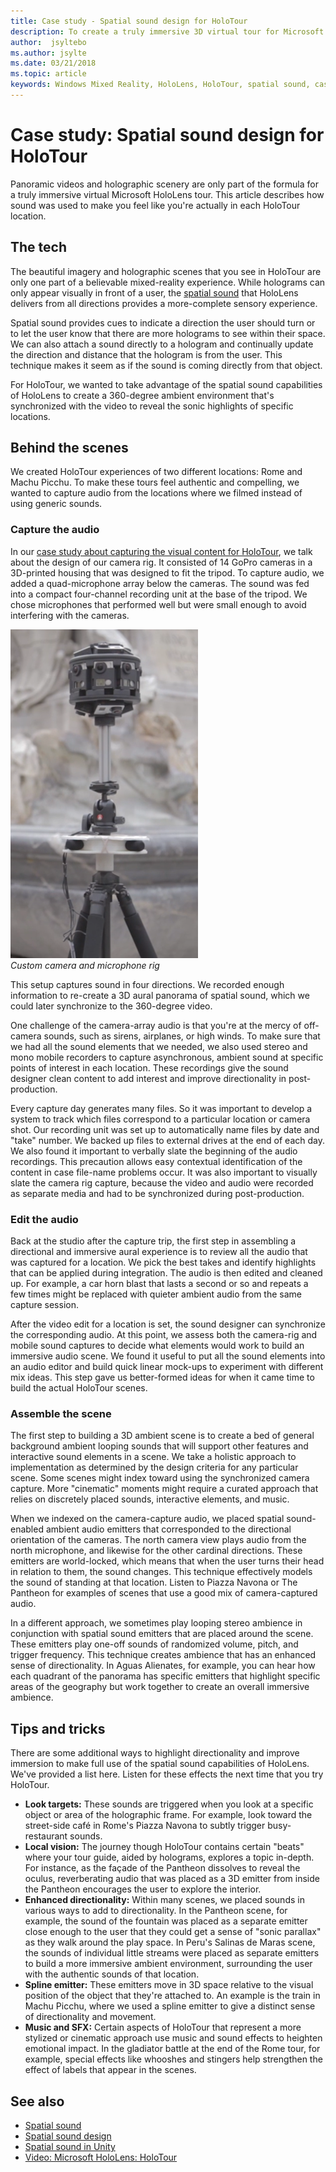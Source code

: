 ```yaml
---
title: Case study - Spatial sound design for HoloTour
description: To create a truly immersive 3D virtual tour for Microsoft HoloLens, the panoramic videos and holographic scenery are only part of the formula.
author:  jsyltebo
ms.author: jsylte
ms.date: 03/21/2018
ms.topic: article
keywords: Windows Mixed Reality, HoloLens, HoloTour, spatial sound, case study
---
```




# Case study: Spatial sound design for HoloTour

Panoramic videos and holographic scenery are only part of the formula for a truly immersive virtual Microsoft HoloLens tour. This article describes how sound was used to make you feel like you're actually in each HoloTour location.

## The tech

The beautiful imagery and holographic scenes that you see in HoloTour are only one part of a believable mixed-reality experience. While holograms can only appear visually in front of a user, the [spatial sound](spatial-sound.md) that HoloLens delivers from all directions provides a more-complete sensory experience.

Spatial sound provides cues to indicate a direction the user should turn or to let the user know that there are more holograms to see within their space. We can also attach a sound directly to a hologram and continually update the direction and distance that the hologram is from the user. This technique makes it seem as if the sound is coming directly from that object.

For HoloTour, we wanted to take advantage of the spatial sound capabilities of HoloLens to create a 360-degree ambient environment that's synchronized with the video to reveal the sonic highlights of specific locations.

## Behind the scenes

We created HoloTour experiences of two different locations: Rome and Machu Picchu. To make these tours feel authentic and compelling, we wanted to capture audio from the locations where we filmed instead of using generic sounds.

### Capture the audio

In our [case study about capturing the visual content for HoloTour](../out-of-scope/case-studies/case-study-capturing-and-creating-content-for-holotour.md), we talk about the design of our camera rig. It consisted of 14 GoPro cameras in a 3D-printed housing that was designed to fit the tripod. To capture audio, we added a quad-microphone array below the cameras. The sound was fed into a compact four-channel recording unit at the base of the tripod. We chose microphones that performed well but were small enough to avoid interfering with the cameras.

![Custom-made camera and microphone rig](images/camera-rig-microphones-300px.png)<br>
*Custom camera and microphone rig*

This setup captures sound in four directions. We recorded enough information to re-create a 3D aural panorama of spatial sound, which we could later synchronize to the 360-degree video.

One challenge of the camera-array audio is that you're at the mercy of off-camera sounds, such as sirens, airplanes, or high winds. To make sure that we had all the sound elements that we needed, we also used stereo and mono mobile recorders to capture asynchronous, ambient sound at specific points of interest in each location. These recordings give the sound designer clean content to add interest and improve directionality in post-production.

Every capture day generates many files. So it was important to develop a system to track which files correspond to a particular location or camera shot. Our recording unit was set up to automatically name files by date and "take" number. We backed up files to external drives at the end of each day. We also found it important to verbally slate the beginning of the audio recordings. This precaution allows easy contextual identification of the content in case file-name problems occur. It was also important to visually slate the camera rig capture, because the video and audio were recorded as separate media and had to be synchronized during post-production.

### Edit the audio

Back at the studio after the capture trip, the first step in assembling a directional and immersive aural experience is to review all the audio that was captured for a location. We pick the best takes and identify highlights that can be applied during integration. The audio is then edited and cleaned up. For example, a car horn blast that lasts a second or so and repeats a few times might be replaced with quieter ambient audio from the same capture session.

After the video edit for a location is set, the sound designer can synchronize the corresponding audio. At this point, we assess both the camera-rig and mobile sound captures to decide what elements would work to build an immersive audio scene. We found it useful to put all the sound elements into an audio editor and build quick linear mock-ups to experiment with different mix ideas. This step gave us better-formed ideas for when it came time to build the actual HoloTour scenes.

### Assemble the scene

The first step to building a 3D ambient scene is to create a bed of general background ambient looping sounds that will support other features and interactive sound elements in a scene. We take a holistic approach to implementation as determined by the design criteria for any particular scene. Some scenes might index toward using the synchronized camera capture. More "cinematic" moments might require a curated approach that relies on discretely placed sounds, interactive elements, and music.

When we indexed on the camera-capture audio, we placed spatial sound-enabled ambient audio emitters that corresponded to the directional orientation of the cameras. The north camera view plays audio from the north microphone, and likewise for the other cardinal directions. These emitters are world-locked, which means that when the user turns their head in relation to them, the sound changes. This technique effectively models the sound of standing at that location. Listen to Piazza Navona or The Pantheon for examples of scenes that use a good mix of camera-captured audio.

In a different approach, we sometimes play looping stereo ambience in conjunction with spatial sound emitters that are placed around the scene. These emitters play one-off sounds of randomized volume, pitch, and trigger frequency. This technique creates ambience that has an enhanced sense of directionality. In Aguas Alienates, for example, you can hear how each quadrant of the panorama has specific emitters that highlight specific areas of the geography but work together to create an overall immersive ambience.

## Tips and tricks

There are some additional ways to highlight directionality and improve immersion to make full use of the spatial sound capabilities of HoloLens. We've provided a list here. Listen for these effects the next time that you try HoloTour.
* **Look targets:** These sounds are triggered when you look at a specific object or area of the holographic frame. For example, look toward the street-side café in Rome's Piazza Navona to subtly trigger busy-restaurant sounds.
* **Local vision:** The journey though HoloTour contains certain "beats" where your tour guide, aided by holograms, explores a topic in-depth. For instance, as the façade of the Pantheon dissolves to reveal the oculus, reverberating audio that was placed as a 3D emitter from inside the Pantheon encourages the user to explore the interior.
* **Enhanced directionality:** Within many scenes, we placed sounds in various ways to add to directionality. In the Pantheon scene, for example, the sound of the fountain was placed as a separate emitter close enough to the user that they could get a sense of "sonic parallax" as they walk around the play space. In Peru's Salinas de Maras scene, the sounds of individual little streams were placed as separate emitters to build a more immersive ambient environment, surrounding the user with the authentic sounds of that location.
* **Spline emitter:** These emitters move in 3D space relative to the visual position of the object that they're attached to. An example is the train in Machu Picchu, where we used a spline emitter to give a distinct sense of directionality and movement.
* **Music and SFX:** Certain aspects of HoloTour that represent a more stylized or cinematic approach use music and sound effects to heighten emotional impact. In the gladiator battle at the end of the Rome tour, for example, special effects like whooshes and stingers help strengthen the effect of labels that appear in the scenes.

## See also
* [Spatial sound](spatial-sound.md)
* [Spatial sound design](spatial-sound-design.md)
* [Spatial sound in Unity](../develop/unity/spatial-sound-in-unity.md)
* [Video: Microsoft HoloLens: HoloTour](https://www.youtube.com/watch?v=pLd9WPlaMpY)
